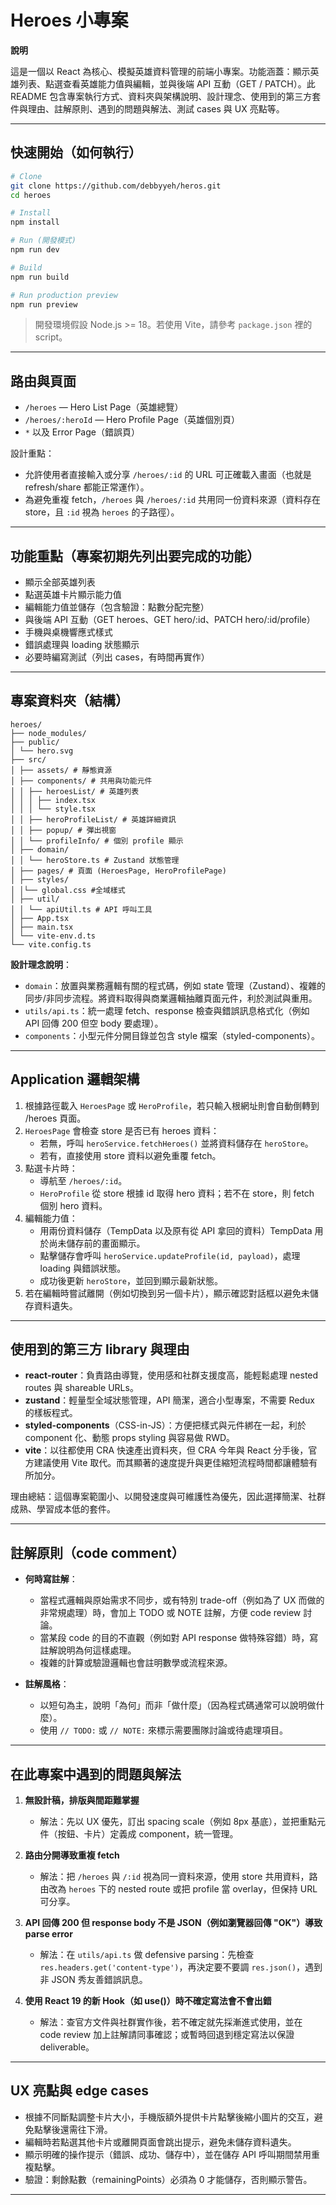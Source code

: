 # Heroes 小專案

**說明**

這是一個以 React 為核心、模擬英雄資料管理的前端小專案。功能涵蓋：顯示英雄列表、點選查看英雄能力值與編輯，並與後端 API 互動（GET / PATCH）。此 README 包含專案執行方式、資料夾與架構說明、設計理念、使用到的第三方套件與理由、註解原則、遇到的問題與解法、測試 cases 與 UX 亮點等。

---

## 快速開始（如何執行）

```bash
# Clone
git clone https://github.com/debbyyeh/heros.git
cd heroes

# Install
npm install

# Run (開發模式)
npm run dev

# Build
npm run build

# Run production preview
npm run preview
```

> 開發環境假設 Node.js >= 18。若使用 Vite，請參考 `package.json` 裡的 script。

---

## 路由與頁面

- `/heroes` — Hero List Page（英雄總覽）
- `/heroes/:heroId` — Hero Profile Page（英雄個別頁）
- `*` 以及 Error Page（錯誤頁）

設計重點：
- 允許使用者直接輸入或分享 `/heroes/:id` 的 URL 可正確載入畫面（也就是 refresh/share 都能正常運作）。
- 為避免重複 fetch，`/heroes` 與 `/heroes/:id` 共用同一份資料來源（資料存在 store，且 `:id` 視為 `heroes` 的子路徑）。

---

## 功能重點（專案初期先列出要完成的功能）

- 顯示全部英雄列表
- 點選英雄卡片顯示能力值
- 編輯能力值並儲存（包含驗證：點數分配完整）
- 與後端 API 互動（GET heroes、GET hero/:id、PATCH hero/:id/profile）
- 手機與桌機響應式樣式
- 錯誤處理與 loading 狀態顯示
- 必要時編寫測試（列出 cases，有時間再實作）

---

## 專案資料夾（結構）

```
heroes/
├── node_modules/
├── public/
│ └── hero.svg
├── src/
│ ├── assets/ # 靜態資源
│ ├── components/ # 共用與功能元件
│ │ ├── heroesList/ # 英雄列表
│ │ │ ├── index.tsx
│ │ │ └── style.tsx
│ │ ├── heroProfileList/ # 英雄詳細資訊
│ │ ├── popup/ # 彈出視窗
│ │ └── profileInfo/ # 個別 profile 顯示
│ ├── domain/
│ │ └── heroStore.ts # Zustand 狀態管理
│ ├── pages/ # 頁面 (HeroesPage, HeroProfilePage)
│ ├── styles/
│ │└── global.css #全域樣式
│ ├── util/
│ │ └── apiUtil.ts # API 呼叫工具
│ ├── App.tsx
│ ├── main.tsx
│ └── vite-env.d.ts
└── vite.config.ts
```

**設計理念說明**：
- `domain`：放置與業務邏輯有關的程式碼，例如 state 管理（Zustand）、複雜的同步/非同步流程。將資料取得與商業邏輯抽離頁面元件，利於測試與重用。
- `utils/api.ts`：統一處理 fetch、response 檢查與錯誤訊息格式化（例如 API 回傳 200 但空 body 要處理）。
- `components`：小型元件分開目錄並包含 style 檔案（styled-components）。

---

## Application 邏輯架構

1. 根據路徑載入 `HeroesPage` 或 `HeroProfile`，若只輸入根網址則會自動倒轉到 /heroes 頁面。
2. `HeroesPage` 會檢查 store 是否已有 heroes 資料：
   - 若無，呼叫 `heroService.fetchHeroes()` 並將資料儲存在 `heroStore`。
   - 若有，直接使用 store 資料以避免重覆 fetch。
3. 點選卡片時：
   - 導航至 `/heroes/:id`。
   - `HeroProfile` 從 store 根據 id 取得 hero 資料；若不在 store，則 fetch 個別 hero 資料。
4. 編輯能力值：
   - 用兩份資料儲存（TempData 以及原有從 API 拿回的資料）TempData 用於尚未儲存前的畫面顯示。
   - 點擊儲存會呼叫 `heroService.updateProfile(id, payload)`，處理 loading 與錯誤狀態。
   - 成功後更新 `heroStore`，並回到顯示最新狀態。
5. 若在編輯時嘗試離開（例如切換到另一個卡片），顯示確認對話框以避免未儲存資料遺失。

---

## 使用到的第三方 library 與理由

- **react-router**：負責路由導覽，使用感和社群支援度高，能輕鬆處理 nested routes 與 shareable URLs。
- **zustand**：輕量型全域狀態管理，API 簡潔，適合小型專案，不需要 Redux 的樣板程式。
- **styled-components**（CSS-in-JS）：方便把樣式與元件綁在一起，利於 component 化、動態 props styling 與容易做 RWD。
- **vite**：以往都使用 CRA 快速產出資料夾，但 CRA 今年與 React 分手後，官方建議使用 Vite 取代。而其顯著的速度提升與更佳縮短流程時間都讓體驗有所加分。

理由總結：這個專案範圍小、以開發速度與可維護性為優先，因此選擇簡潔、社群成熟、學習成本低的套件。

---

## 註解原則（code comment）

- **何時寫註解**：
  - 當程式邏輯與原始需求不同步，或有特別 trade-off（例如為了 UX 而做的非常規處理）時，會加上 TODO 或 NOTE 註解，方便 code review 討論。
  - 當某段 code 的目的不直觀（例如對 API response 做特殊容錯）時，寫註解說明為何這樣處理。
  - 複雜的計算或驗證邏輯也會註明數學或流程來源。

- **註解風格**：
  - 以短句為主，說明「為何」而非「做什麼」（因為程式碼通常可以說明做什麼）。
  - 使用 `// TODO:` 或 `// NOTE:` 來標示需要團隊討論或待處理項目。

---

## 在此專案中遇到的問題與解法

1. **無設計稿，排版與間距難掌握**
   - 解法：先以 UX 優先，訂出 spacing scale（例如 8px 基底），並把重點元件（按鈕、卡片）定義成 component，統一管理。

2. **路由分開導致重複 fetch**
   - 解法：把 `/heroes` 與 `/:id` 視為同一資料來源，使用 store 共用資料，路由改為 `heroes` 下的 nested route 或把 profile 當 overlay，但保持 URL 可分享。

3. **API 回傳 200 但 response body 不是 JSON（例如瀏覽器回傳 "OK"）導致 parse error**
   - 解法：在 `utils/api.ts` 做 defensive parsing：先檢查 `res.headers.get('content-type')`，再決定要不要調 `res.json()`，遇到非 JSON 秀友善錯誤訊息。

4. **使用 React 19 的新 Hook（如 use()）時不確定寫法會不會出錯**
   - 解法：查官方文件與社群實作後，若不確定就先採漸進式使用，並在 code review 加上註解請同事確認；或暫時回退到穩定寫法以保證 deliverable。

---

## UX 亮點與 edge cases

- 根據不同斷點調整卡片大小，手機版額外提供卡片點擊後縮小圖片的交互，避免點擊後還需往下滑。
- 編輯時若點選其他卡片或離開頁面會跳出提示，避免未儲存資料遺失。
- 顯示明確的操作提示（錯誤、成功、儲存中），並在儲存 API 呼叫期間禁用重複點擊。
- 驗證：剩餘點數（remainingPoints）必須為 0 才能儲存，否則顯示警告。

---
